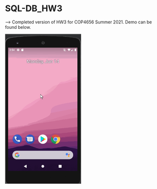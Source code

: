 # SQL-DB_HW3

--> Completed version of HW3 for COP4656 Summer 2021.
Demo can be found below.

<img src="https://github.com/GitKj/SQL-DB_HW3/blob/master/DEMO.gif" width=250>
